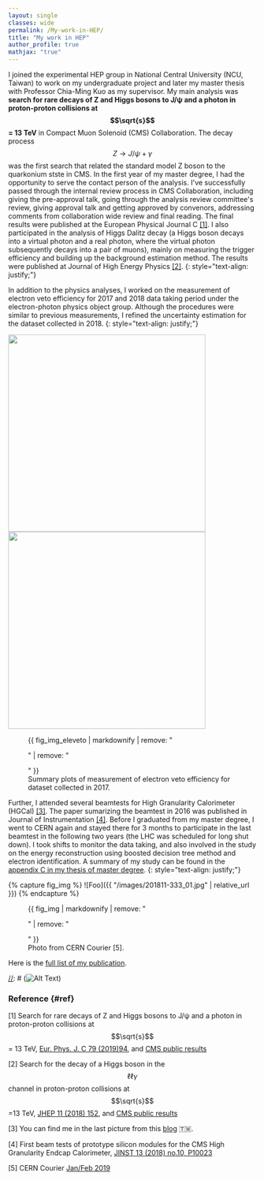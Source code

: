 ```yaml
---
layout: single
classes: wide
permalink: /My-work-in-HEP/
title: "My work in HEP"
author_profile: true
mathjax: "true"
---
```


I joined the experimental HEP group in National Central University (NCU, Taiwan) to work on my undergraduate project and later my master thesis with Professor Chia-Ming Kuo as my supervisor. My main analysis was **search for rare decays of Z and Higgs bosons to J/&psi; and a photon in proton-proton collisions at $$\sqrt{s}$$ = 13 TeV** in Compact Muon Solenoid (CMS) Collaboration. The decay process $$Z\to J/\psi+\gamma$$ was the first search that related the standard model Z boson to the quarkonium stste in CMS. In the first year of my master degree, I had the opportunity to serve the contact person of the analysis. I've successfully passed through the internal review process in CMS Collaboration, including giving the pre-approval talk, going through the analysis review committee's review, giving approval talk and getting approved by convenors, addressing comments from collaboration wide review and final reading. The final results were published at the European Physical Journal C [[1]](#ref). I also participated in the analysis of Higgs Dalitz decay (a Higgs boson decays into a virtual photon and a real photon, where the virtual photon subsequently decays into a pair of muons), mainly on measuring the trigger efficiency and building up the background estimation method. The results were published at Journal of High Energy Physics [[2]](#ref).
{: style="text-align: justify;"}

In addition to the physics analyses, I worked on the measurement of electron veto efficiency for 2017 and 2018 data taking period under the electron-photon physics object group. Although the procedures were similar to previous measurements, I refined the uncertainty estimation for the dataset collected in 2018.
{: style="text-align: justify;"}


<img src="{{ site.url }}{{ site.baseurl }}/images/ElectronVeto_2017/CombHist_CSEV.png" alt="" width="400" class="align-center"> <img src="{{ site.url }}{{ site.baseurl }}/images/ElectronVeto_2017/CombHist_PixelSeed.png" alt="" width="400" class="align-center">
<figure>
  {{ fig_img_eleveto | markdownify | remove: "<p>" | remove: "</p>" }}
  <figcaption>Summary plots of measurement of electron veto efficiency for dataset collected in 2017.</figcaption>
</figure>


Further, I attended several beamtests for High Granularity Calorimeter (HGCal) [[3]](#ref). The paper sumarizing the beamtest in 2016 was published in Journal of Instrumentation [[4]](#ref). Before I graduated from my master degree, I went to CERN again and stayed there for 3 months to participate in the last beamtest in the following two years (the LHC was scheduled for long shut down). I took shifts to monitor the data taking, and also involved in the study on the energy reconstruction using boosted decision tree method and electron identification. A summary of my study can be found in the <a href="https://hrjheng.github.io/pdfs/Thesis-Final-HaoRen.pdf" target="_blank">appendix C in my thesis of master degree</a>.
{: style="text-align: justify;"}

[//]: # (<img src="{{ site.url }}{{ site.baseurl }}/images/201811-333_01.jpg" alt="" width="500" class="align-center">)

{% capture fig_img %}
![Foo]({{ "/images/201811-333_01.jpg" | relative_url }})
{% endcapture %}

<figure>
  {{ fig_img | markdownify | remove: "<p>" | remove: "</p>" }}
  <figcaption>Photo from CERN Courier [5].</figcaption>
</figure>

Here is the <a href="https://hrjheng.github.io/pdfs/Selected_publication.pdf" target="_blank">full list of my publication</a>.

[//]: # (<embed src="https://hrjheng.github.io/pdfs/Selected_publication.pdf" type="application/pdf" />)

[//]: # (![Alt Text](/images/HJpsiG_animation.gif))

### Reference {#ref}

[1] Search for rare decays of Z and Higgs bosons to J/&psi; and a photon in proton-proton collisions at $$\sqrt{s}$$ = 13 TeV, [Eur. Phys. J. C 79 (2019)94](https://link.springer.com/article/10.1140%2Fepjc%2Fs10052-019-6562-5), and [CMS public results](http://cms-results.web.cern.ch/cms-results/public-results/publications/SMP-17-012/index.html)

[2] Search for the decay of a Higgs boson in the $$\ell\ell\gamma$$ channel in proton-proton collisions at $$\sqrt{s}$$=13 TeV, [JHEP 11 (2018) 152](https://link.springer.com/article/10.1007%2FJHEP11%282018%29152), and [CMS public results](http://cms-results.web.cern.ch/cms-results/public-results/publications/HIG-17-007/index.html)

[3] You can find me in the last picture from this [blog](http://cylindricalonion.web.cern.ch/blog/201608/test-beam-tales-days-6-and-7) :taiwan:.

[4] First beam tests of prototype silicon modules for the CMS High Granularity Endcap Calorimeter, [JINST 13 (2018) no.10, P10023](http://iopscience.iop.org/article/10.1088/1748-0221/13/10/P10023/meta)

[5] CERN Courier [Jan/Feb 2019](https://cerncourier.com/wp-content/uploads/2019/04/CERNCourier2019JanFeb-digitaledition.pdf)
